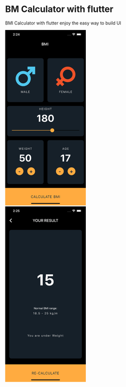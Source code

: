 # BM Calculator with flutter

BMI Calculator with flutter enjoy the easy way to build UI

<img src="https://raw.githubusercontent.com/saizonou/BMI-Calculator-with-flutter/master/screen_1.png" width="260">
<img src="https://raw.githubusercontent.com/saizonou/BMI-Calculator-with-flutter/master/screen_2.png" width="260">

